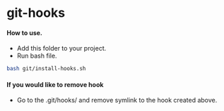 # git-hooks

#### How to use.

- Add this folder to your project.
- Run bash file.

```bash
bash git/install-hooks.sh
```

#### If you would like to remove hook

- Go to the .git/hooks/ and remove symlink to the hook created above.